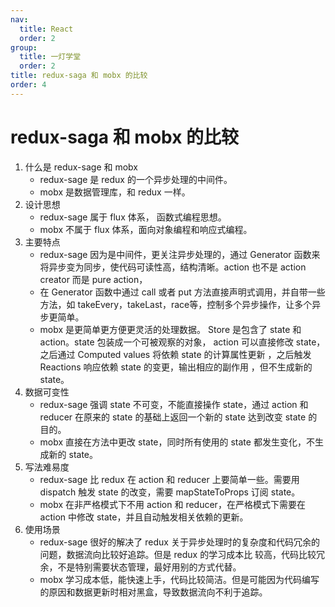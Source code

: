 ```yaml
---
nav:
  title: React
  order: 2
group:
  title: 一灯学堂
  order: 2
title: redux-saga 和 mobx 的比较
order: 4
---
```


# redux-saga 和 mobx 的比较

1. 什么是 redux-sage 和 mobx
   - redux-sage 是 redux 的一个异步处理的中间件。
   - mobx 是数据管理库，和 redux 一样。
2. 设计思想
   - redux-sage 属于 flux 体系， 函数式编程思想。
   - mobx 不属于 flux 体系，面向对象编程和响应式编程。
3. 主要特点
   - redux-sage 因为是中间件，更关注异步处理的，通过 Generator 函数来将异步变为同步，使代码可读性高，结构清晰。action 也不是 action creator 而是 pure action，
   - 在 Generator 函数中通过 call 或者 put 方法直接声明式调用，并自带一些方法，如 takeEvery，takeLast，race等，控制多个异步操作，让多个异步更简单。
   - mobx 是更简单更方便更灵活的处理数据。 Store 是包含了 state 和 action。state 包装成一个可被观察的对象， action 可以直接修改 state，之后通过 Computed values 将依赖 state 的计算属性更新 ，之后触发 Reactions 响应依赖 state 的变更，输出相应的副作用 ，但不生成新的 state。
4. 数据可变性
   - redux-sage 强调 state 不可变，不能直接操作 state，通过 action 和 reducer 在原来的 state 的基础上返回一个新的 state 达到改变 state 的目的。
   - mobx 直接在方法中更改 state，同时所有使用的 state 都发生变化，不生成新的 state。
5. 写法难易度
   - redux-sage 比 redux 在 action 和 reducer 上要简单一些。需要用 dispatch 触发 state 的改变，需要 mapStateToProps 订阅 state。
   - mobx 在非严格模式下不用 action 和 reducer，在严格模式下需要在 action 中修改 state，并且自动触发相关依赖的更新。
6. 使用场景
   - redux-sage 很好的解决了 redux 关于异步处理时的复杂度和代码冗余的问题，数据流向比较好追踪。但是 redux 的学习成本比 较高，代码比较冗余，不是特别需要状态管理，最好用别的方式代替。
   - mobx 学习成本低，能快速上手，代码比较简洁。但是可能因为代码编写的原因和数据更新时相对黑盒，导致数据流向不利于追踪。